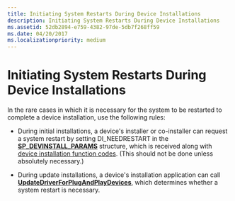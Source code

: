 ```yaml
---
title: Initiating System Restarts During Device Installations
description: Initiating System Restarts During Device Installations
ms.assetid: 52db2894-e759-4382-97de-5db7f268ff59
ms.date: 04/20/2017
ms.localizationpriority: medium
---
```


# Initiating System Restarts During Device Installations


In the rare cases in which it is necessary for the system to be restarted to complete a device installation, use the following rules:

-   During initial installations, a device's installer or co-installer can request a system restart by setting DI_NEEDRESTART in the [**SP_DEVINSTALL_PARAMS**](https://msdn.microsoft.com/library/windows/hardware/ff552346) structure, which is received along with [device installation function codes](https://msdn.microsoft.com/library/windows/hardware/ff541307). (This should not be done unless absolutely necessary.)

-   During update installations, a device's installation application can call [**UpdateDriverForPlugAndPlayDevices**](https://msdn.microsoft.com/library/windows/hardware/ff553534), which determines whether a system restart is necessary.

 

 





